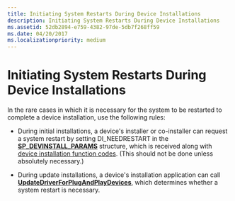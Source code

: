 ```yaml
---
title: Initiating System Restarts During Device Installations
description: Initiating System Restarts During Device Installations
ms.assetid: 52db2894-e759-4382-97de-5db7f268ff59
ms.date: 04/20/2017
ms.localizationpriority: medium
---
```


# Initiating System Restarts During Device Installations


In the rare cases in which it is necessary for the system to be restarted to complete a device installation, use the following rules:

-   During initial installations, a device's installer or co-installer can request a system restart by setting DI_NEEDRESTART in the [**SP_DEVINSTALL_PARAMS**](https://msdn.microsoft.com/library/windows/hardware/ff552346) structure, which is received along with [device installation function codes](https://msdn.microsoft.com/library/windows/hardware/ff541307). (This should not be done unless absolutely necessary.)

-   During update installations, a device's installation application can call [**UpdateDriverForPlugAndPlayDevices**](https://msdn.microsoft.com/library/windows/hardware/ff553534), which determines whether a system restart is necessary.

 

 





